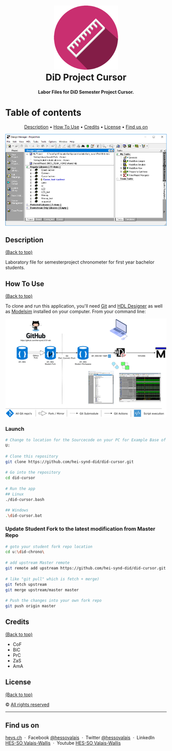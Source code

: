 
<h1 align="center">
  <br>
  <img src="./img/did-cursor.gif" alt="DiD Cursor Logo" width="200" height="200">
  <br>
  DiD Project Cursor
  <br>
</h1>

<h4 align="center">Labor Files for DiD Semester Project Cursor.</h4>

# Table of contents
<p align="center">
  <a href="#description">Description</a> •
  <a href="#how-to-use">How To Use</a> •
  <a href="#credits">Credits</a> •
  <a href="#license">License</a> •
  <a href="#fund-us-on">Find us on</a>
</p>

![screenshot](img/screenshot.png)

## Description
[(Back to top)](#table-of-contents)

Laboratory file for semesterproject chronometer for first year bachelor students.

## How To Use
[(Back to top)](#table-of-contents)

To clone and run this application, you'll need [Git](https://git-scm.com) and [HDL Designer](https://www.mentor.com/products/fpga/hdl_design/hdl_designer_series/) as well as [Modelsim](https://www.mentor.com/products/fv/modelsim/) installed on your computer. From your command line:

![usage instructions](img/did_labs_deployment-students.png)

### Launch
```bash
# Change to location for the Sourcecode on your PC for Example Base of Drive U:
U:

# Clone this repository
git clone https://github.com/hei-synd-did/did-cursor.git

# Go into the repository
cd did-cursor

# Run the app
## Linux
./did-cursor.bash

## Windows
.\did-cursor.bat
```

### Update Student **Fork** to the latest modification from **Master** Repo

```bash
# goto your student fork repo location
cd u:\did-chrono\

# add upstream Master remote
git remote add upstream https://github.com/hei-synd-did/did-cursor.git

# like "git pull" which is fetch + merge)
git fetch upstream
git merge upstream/master master

# Push the changes into your own fork repo
git push origin master
```

## Credits
[(Back to top)](#table-of-contents)
* CoF
* BiC
* PrC
* ZaS
* AmA

## License
[(Back to top)](#table-of-contents)

:copyright: [All rights reserved](LICENSE)

---

## Find us on
[hevs.ch](https://www.hevs.ch) &nbsp;&middot;&nbsp;
Facebook [@hessovalais](https://www.facebook.com/hessovalais) &nbsp;&middot;&nbsp;
Twitter [@hessovalais](https://twitter.com/hessovalais) &nbsp;&middot;&nbsp;
LinkedIn [HES-SO Valais-Wallis](https://www.linkedin.com/groups/104343/) &nbsp;&middot;&nbsp;
Youtube [HES-SO Valais-Wallis](https://www.youtube.com/user/HESSOVS)
